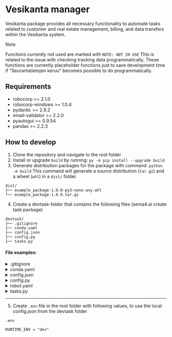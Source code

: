 # Vesikanta manager

 Vesikanta package provides all necessary functionality to automate tasks related to customer and real estate management, billing, and data transfers within the Vesikanta system.

> [!NOTE]
> Functions currently not used are marked with `NOTE: NOT IN USE`
> This is related to the issue with checking tracking data programmatically.
> These functions are currently placeholder functions just to save development time if "Seurantatietojen keruu" becomes possible to do programmatically.


## Requirements


- robocorp >= 2.1.0
- robocorp-windows >= 1.0.4
- pydantic >= 2.9.2
- email-validator >= 2.2.0
- pyautogui >= 0.9.54
- pandas >= 2.2.3

## How to develop

1. Clone the repository and navigate to the root folder
2. Install or upgrade `build` by running: `py -m pip install --upgrade build`
3. Generate distribution packages for the package with command: `python -m build`
    This command will generate a source distribution (`tar.gz`) and a wheel (`whl`) in a `dist/` folder.

```text
dist/
├── example_package-1.0.0-py3-none-any.whl
└── example_package-1.0.0.tar.gz
```
4. Create a devtask-folder that contains the following files (sema4.ai create task package)
```
devtask/
├── .gitignore
├── conda.yaml
├── config.json
├── config.py
├── tasks.py
```
#### File examples:

</details>
<details>
<summary>.gitignore</summary>

- `.gitignore` file is just the default one coming with sema4.ai create task package. This can be left out, but conda.yaml file will recognize it missing and warn about it.

```
output/
venv/
temp/
.rpa/
.idea/
.ipynb_checkpoints/
*/.ipynb_checkpoints/*
.virtual_documents/
*/.virtual_documents/*
.vscode
.DS_Store
*.pyc
*.zip
*/work-items-out/*
testrun/*
.~lock*
*.pkl
```

</details>
<details>
<summary>conda.yaml</summary>

- `conda.yaml` Here the package is installed in editable mode.

```yaml
# For more details on the format and content:
# https://github.com/robocorp/rcc/blob/master/docs/recipes.md#what-is-in-condayaml
# Tip: Adding a link to the release notes of the packages helps maintenance and security.

channels:
  - conda-forge

dependencies:
  - python=3.10.12                # https://pyreadiness.org/3.10
  - pip=23.2.1                    # https://pip.pypa.io/en/stable/news
  - robocorp-truststore=0.8.0     # https://pypi.org/project/robocorp-truststore/
  - pip:
    - robocorp==2.1.0             # https://pypi.org/project/robocorp
    - robocorp-windows==1.0.4     # https://pypi.org/project/robocorp-browser
    - pydantic==2.9.2             # https://pypi.org/project/pydantic
    - email-validator==2.2.0      # https://pypi.org/project/email-validator/
    - pyautogui==0.9.54           # https://pypi.org/project/PyAutoGUI
    - pandas==2.2.3               # https://pandas.pydata.org

rccPostInstall:
  - pip install -e "..\\..\\riverit-vesikanta-manager"
```

</details>
<details>
<summary>config.json</summary>

- This is the layout of correct configuration in json format. Values must be changed accordingly

```json
{
    "vesikanta_path": "path_to_the_application_exe",
    "vesikanta_creds": "vesikanta_secrets_within_cloud",
    "reading_report_files_path": "robot_working_folder_for_reading_files",
    "reading_report_files_archive_path": "robot_archive_folder_for_reading_files",
    "tracking_report_files_path": "robot_working_folder_for_tracking_files",
    "tracking_report_files_archive_path": "robot_archive_folder_for_tracking_files",
    "ufile_path": "robot_working_folder",
    "customer_group_start": "group_number",
    "customer_group_end": "group_number",
    "email_creds": "email_secrets_within_cloud",
    "email_sender": "sender@mail.com",
    "email_recipients": ["reciever@mail.com"],
    "email_subject": "subject_of_email",
    "email_body": "body_of_email",
    "date_format": "%Y%m%d_%H%M",
    "signature": "name_for_signature",
    "column_p_regex_list": ["item1","item2"]
}
```

</details>
<details>
<summary>config.py</summary>

- Used to differentiate between development and production environments and load corresponding json configuration

```py
import json
import os

from pydantic import ValidationError
from robocorp import log, storage

from riverit_vesikanta_manager import Config


def read_config(config_name: str) -> Config:
    """
    Reads the configuration based on the runtime environment.
    Automatically determines if it should read from a local (development) config or asset (production) config.

    Args:
        `config_name` (str): The name of the configuration file to read from robocorp cloud.

    Returns:
        `config` (Config): The configuration data.

    Raises:
        `Exception`: If there is an error while reading the configuration.
    """
    # Check for an environment variable to determine the runtime environment
    dev_env = os.getenv("RUNTIME_ENV") == "dev"
    config = None

    if dev_env:
        try:
            with open("config.json", "r", encoding="utf-8") as file:
                config_data = json.load(file)
                log.info("Read local config.")
        except Exception as e:
            raise Exception(f"Failed to read local config: {e}")
    else:
        try:
            config_data = storage.get_json(config_name)
            log.info("Read asset config.")
        except Exception as e:
            raise Exception(f"Failed to read asset config: {e}")

    try:
        config = Config(**config_data)
    except ValidationError as e:
        raise Exception(f"Failed to validate config: {e}")

    return config
```

</details>
<details>
<summary>robot.yaml</summary>

- Default file coming when creating task package

```yaml
# For more details on the format and content:
# https://github.com/robocorp/rcc/blob/master/docs/recipes.md#what-is-in-robotyaml

tasks:
  Run Task:
    shell: python -m robocorp.tasks run tasks.py

environmentConfigs:
  - environment_windows_amd64_freeze.yaml
  - environment_linux_amd64_freeze.yaml
  - environment_darwin_amd64_freeze.yaml
  - conda.yaml

artifactsDir: output

PATH:
  - .
PYTHONPATH:
  - .
ignoreFiles:
  - .gitignore
```

</details>
<details>
<summary>tasks.py</summary>

- Minimal task to test the package with. This should log in Vesikanta and close the application immediately afterwards.

```py
from config import read_config
from robocorp.tasks import task

from riverit_vesikanta_manager import VesikantaManager

config = read_config("cloud_config_name")

vk = VesikantaManager(config)


@task
def minimal_task():
    with vk:
        print("onnistui")

```

</details>

---

5. Create `.env` file in the root folder with following values, to use the local config.json from the devtask folder

`.env`
```
RUNTIME_ENV = "dev"
```

